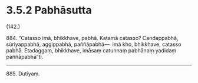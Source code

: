# 3.5.2 Pabhāsutta

(142.)

884\. “Catasso imā, bhikkhave, pabhā. Katamā catasso? Candappabhā, sūriyappabhā, aggippabhā, paññāpabhā—  imā kho, bhikkhave, catasso pabhā. Etadaggaṃ, bhikkhave, imāsaṃ catunnaṃ pabhānaṃ yadidaṃ paññāpabhā”ti.

---

885\. Dutiyaṃ.
